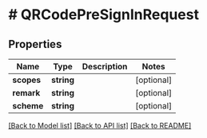 # # QRCodePreSignInRequest

## Properties

Name | Type | Description | Notes
------------ | ------------- | ------------- | -------------
**scopes** | **string** |  | [optional]
**remark** | **string** |  | [optional]
**scheme** | **string** |  | [optional]

[[Back to Model list]](../../README.md#models) [[Back to API list]](../../README.md#endpoints) [[Back to README]](../../README.md)
